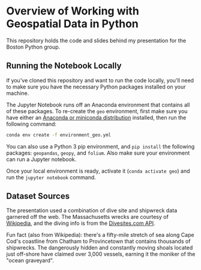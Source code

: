 # Overview of Working with Geospatial Data in Python

This repository holds the code and slides behind my presentation for the Boston Python group.

## Running the Notebook Locally

If you've cloned this repository and want to run the code locally, you'll need to make sure you have the necessary Python packages installed on your machine.

The Jupyter Notebook runs off an Anaconda environment that contains all of these packages. To re-create the `geo` environment, first make sure you have either an [Anaconda or miniconda distribution](https://www.anaconda.com/) installed, then run the following command:

```bash
conda env create -f environment_geo.yml
```

You can also use a Python 3 pip environment, and `pip install` the following packages: `geopandas`, `geopy`, and `folium`. Also make sure your environment can run a Jupyter notebook.

Once your local environment is ready, activate it (`conda activate geo`) and run the `jupyter notebook` command.

## Dataset Sources

The presentation used a combination of dive site and shipwreck data garnered off the web. The Massachusetts wrecks are courtesy of [Wikipedia](https://en.wikipedia.org/wiki/List_of_shipwrecks_of_Massachusetts), and the diving info is from the [Divesites.com API](http://api.divesites.com/docs/).

Fun fact (also from Wikipedia): there's a fifty-mile stretch of sea along Cape Cod's coastline from Chatham to Provincetown that contains thousands of shipwrecks. The dangerously hidden and constantly moving shoals located just off-shore have claimed over 3,000 vessels, earning it the moniker of the "ocean graveyard".

<!--
https://www.w3.org/2015/spatial/wiki/Coordinate_Reference_Systems
WGS84, a CRS for latitude-longitude coordinates, is very popular on the web. This has lead to the idea that this CRS can be considered a default CRS. In fact, many specifications have done so (basic geo, GeoJSON, geosparql).

www.thetruesize.com for interactive map showing Mercator projection distortions - as you drag a country around it adjusts to it's accurate relative size.
-->
